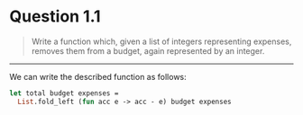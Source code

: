 # Question 1.1

> Write a function which, given a list of integers representing expenses, removes them from a budget, again represented by an integer.

---

We can write the described function as follows:
```ocaml
let total budget expenses =
  List.fold_left (fun acc e -> acc - e) budget expenses
```
